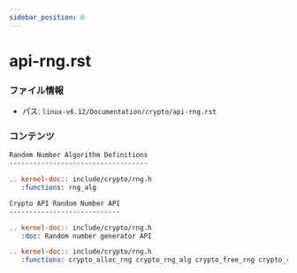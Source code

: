 ```yaml
---
sidebar_position: 6
---
```

# api-rng.rst

### ファイル情報

- パス: `linux-v6.12/Documentation/crypto/api-rng.rst`

### コンテンツ

```rst
Random Number Algorithm Definitions
-----------------------------------

.. kernel-doc:: include/crypto/rng.h
   :functions: rng_alg

Crypto API Random Number API
----------------------------

.. kernel-doc:: include/crypto/rng.h
   :doc: Random number generator API

.. kernel-doc:: include/crypto/rng.h
   :functions: crypto_alloc_rng crypto_rng_alg crypto_free_rng crypto_rng_generate crypto_rng_get_bytes crypto_rng_reset crypto_rng_seedsize

```
